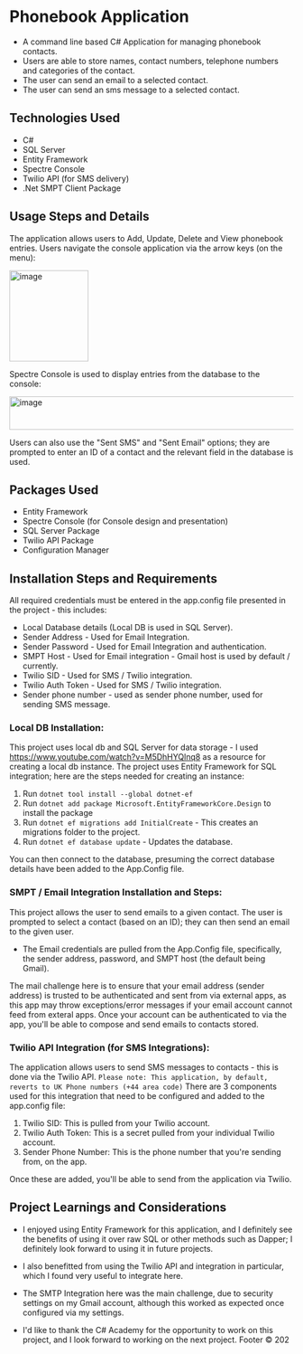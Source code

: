 # Phonebook Application
- A command line based C# Application for managing phonebook contacts.
- Users are able to store names, contact numbers, telephone numbers and categories of the contact.
- The user can send an email to a selected contact.
- The user can send an sms message to a selected contact.

## Technologies Used
- C#
- SQL Server
- Entity Framework
- Spectre Console
- Twilio API (for SMS delivery)
- .Net SMPT Client Package

## Usage Steps and Details
The application allows users to Add, Update, Delete and View phonebook entries.
Users navigate the console application via the arrow keys (on the menu):

<img width="140" height="161" alt="image" src="https://github.com/user-attachments/assets/9942bddb-fb99-4f36-8df3-eacc8ef31896" />

Spectre Console is used to display entries from the database to the console:

<img width="575" height="59" alt="image" src="https://github.com/user-attachments/assets/fdac62e9-74a9-45c8-b1d1-cbdf2e919ae9" />

Users can also use the "Sent SMS" and "Sent Email" options; they are prompted to enter an ID of a contact and the relevant field in the database is used.

## Packages Used
- Entity Framework
- Spectre Console (for Console design and presentation)
- SQL Server Package
- Twilio API Package
- Configuration Manager

## Installation Steps and Requirements
All required credentials must be entered in the app.config file presented in the project - this includes:
- Local Database details (Local DB is used in SQL Server).
- Sender Address - Used for Email Integration.
- Sender Password - Used for Email Integration and authentication.
- SMPT Host - Used for Email integration - Gmail host is used by default / currently.
- Twilio SID - Used for SMS / Twilio integration.
- Twilio Auth Token - Used for SMS / Twilio integration.
- Sender phone number - used as sender phone number, used for sending SMS message.

### Local DB Installation:
This project uses local db and SQL Server for data storage - I used https://www.youtube.com/watch?v=M5DhHYQlnq8 as a resource for creating a local db instance.
The project uses Entity Framework for SQL integration; here are the steps needed for creating an instance:

1. Run ```dotnet tool install --global dotnet-ef```
2. Run ```dotnet add package Microsoft.EntityFrameworkCore.Design``` to install the package
3. Run ```dotnet ef migrations add InitialCreate``` - This creates an migrations folder to the project.
4. Run ```dotnet ef database update``` - Updates the database.

You can then connect to the database, presuming the correct database details have been added to the App.Config file.

### SMPT / Email Integration Installation and Steps:
This project allows the user to send emails to a given contact.
The user is prompted to select a contact (based on an ID); they can then send an email to the given user.

- The Email credentials are pulled from the App.Config file, specifically, the sender address, password, and SMPT host (the default being Gmail).

The mail challenge here is to ensure that your email address (sender address) is trusted to be authenticated and sent from via external apps, as this app may throw exceptions/error messages if your email account cannot feed from exteral apps.
Once your account can be authenticated to via the app, you'll be able to compose and send emails to contacts stored.

### Twilio API Integration (for SMS Integrations):
The application allows users to send SMS messages to contacts - this is done via the Twilio API.
```Please note: This application, by default, reverts to UK Phone numbers (+44 area code)```
There are 3 components used for this integration that need to be configured and added to the app.config file:
1. Twilio SID: This is pulled from your Twilio account.
2. Twilio Auth Token: This is a secret pulled from your individual Twilio account.
3. Sender Phone Number: This is the phone number that you're sending from, on the app.

Once these are added, you'll be able to send from the application via Twilio.

## Project Learnings and Considerations
- I enjoyed using Entity Framework for this application, and I definitely see the benefits of using it over raw SQL or other methods such as Dapper; I definitely look forward to using it in future projects.
- I also benefitted from using the Twilio API and integration in particular, which I found very useful to integrate here.
- The SMTP Integration here was the main challenge, due to security settings on my Gmail account, although this worked as expected once configured via my settings.

- I'd like to thank the C# Academy for the opportunity to work on this project, and I look forward to working on the next project.
Footer
© 202
